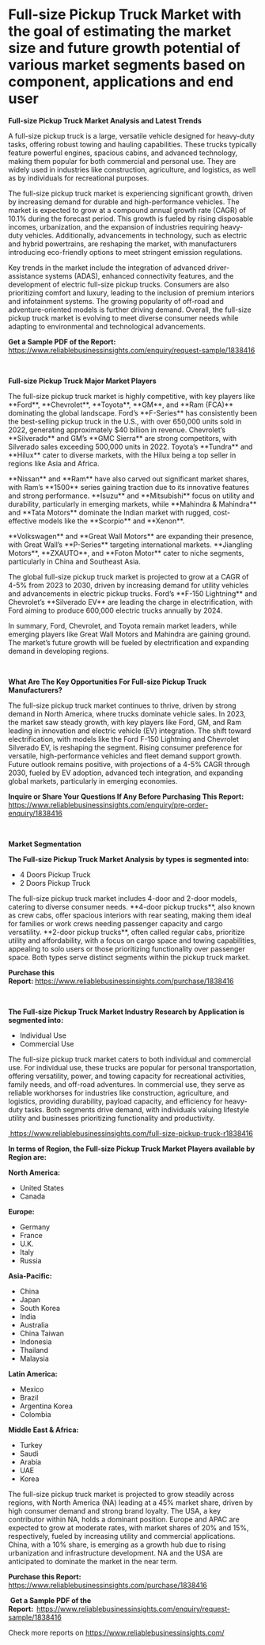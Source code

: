 <p><h1>Full-size Pickup Truck Market with the goal of estimating the market size and future growth potential of various market segments based on component, applications and end user</h1></p><p><strong>Full-size Pickup Truck Market Analysis and Latest Trends</strong></p>
<p><p>A full-size pickup truck is a large, versatile vehicle designed for heavy-duty tasks, offering robust towing and hauling capabilities. These trucks typically feature powerful engines, spacious cabins, and advanced technology, making them popular for both commercial and personal use. They are widely used in industries like construction, agriculture, and logistics, as well as by individuals for recreational purposes.</p><p>The full-size pickup truck market is experiencing significant growth, driven by increasing demand for durable and high-performance vehicles. The market is expected to grow at a compound annual growth rate (CAGR) of 10.1% during the forecast period. This growth is fueled by rising disposable incomes, urbanization, and the expansion of industries requiring heavy-duty vehicles. Additionally, advancements in technology, such as electric and hybrid powertrains, are reshaping the market, with manufacturers introducing eco-friendly options to meet stringent emission regulations.</p><p>Key trends in the market include the integration of advanced driver-assistance systems (ADAS), enhanced connectivity features, and the development of electric full-size pickup trucks. Consumers are also prioritizing comfort and luxury, leading to the inclusion of premium interiors and infotainment systems. The growing popularity of off-road and adventure-oriented models is further driving demand. Overall, the full-size pickup truck market is evolving to meet diverse consumer needs while adapting to environmental and technological advancements.</p></p>
<p><strong>Get a Sample PDF of the Report:&nbsp;</strong> <a href="https://www.reliablebusinessinsights.com/enquiry/request-sample/1838416?utm_campaign=97&utm_medium=2&utm_source=Github&utm_content=ia&utm_term=24012025&utm_id=full-size-pickup-truck">https://www.reliablebusinessinsights.com/enquiry/request-sample/1838416</a></p>
<p>&nbsp;</p>
<p><strong>Full-size Pickup Truck Major Market Players</strong></p>
<p><p>The full-size pickup truck market is highly competitive, with key players like **Ford**, **Chevrolet**, **Toyota**, **GM**, and **Ram (FCA)** dominating the global landscape. Ford’s **F-Series** has consistently been the best-selling pickup truck in the U.S., with over 650,000 units sold in 2022, generating approximately $40 billion in revenue. Chevrolet’s **Silverado** and GM’s **GMC Sierra** are strong competitors, with Silverado sales exceeding 500,000 units in 2022. Toyota’s **Tundra** and **Hilux** cater to diverse markets, with the Hilux being a top seller in regions like Asia and Africa.</p><p>**Nissan** and **Ram** have also carved out significant market shares, with Ram’s **1500** series gaining traction due to its innovative features and strong performance. **Isuzu** and **Mitsubishi** focus on utility and durability, particularly in emerging markets, while **Mahindra & Mahindra** and **Tata Motors** dominate the Indian market with rugged, cost-effective models like the **Scorpio** and **Xenon**.</p><p>**Volkswagen** and **Great Wall Motors** are expanding their presence, with Great Wall’s **P-Series** targeting international markets. **Jiangling Motors**, **ZXAUTO**, and **Foton Motor** cater to niche segments, particularly in China and Southeast Asia.</p><p>The global full-size pickup truck market is projected to grow at a CAGR of 4-5% from 2023 to 2030, driven by increasing demand for utility vehicles and advancements in electric pickup trucks. Ford’s **F-150 Lightning** and Chevrolet’s **Silverado EV** are leading the charge in electrification, with Ford aiming to produce 600,000 electric trucks annually by 2024.</p><p>In summary, Ford, Chevrolet, and Toyota remain market leaders, while emerging players like Great Wall Motors and Mahindra are gaining ground. The market’s future growth will be fueled by electrification and expanding demand in developing regions.</p></p>
<p>&nbsp;</p>
<p><strong>What Are The Key Opportunities For Full-size Pickup Truck Manufacturers?</strong></p>
<p><p>The full-size pickup truck market continues to thrive, driven by strong demand in North America, where trucks dominate vehicle sales. In 2023, the market saw steady growth, with key players like Ford, GM, and Ram leading in innovation and electric vehicle (EV) integration. The shift toward electrification, with models like the Ford F-150 Lightning and Chevrolet Silverado EV, is reshaping the segment. Rising consumer preference for versatile, high-performance vehicles and fleet demand support growth. Future outlook remains positive, with projections of a 4-5% CAGR through 2030, fueled by EV adoption, advanced tech integration, and expanding global markets, particularly in emerging economies.</p></p>
<p><strong>Inquire or Share Your Questions If Any Before Purchasing This Report:</strong> <a href="https://www.reliablebusinessinsights.com/enquiry/pre-order-enquiry/1838416?utm_campaign=97&utm_medium=2&utm_source=Github&utm_content=ia&utm_term=24012025&utm_id=full-size-pickup-truck">https://www.reliablebusinessinsights.com/enquiry/pre-order-enquiry/1838416</a></p>
<p>&nbsp;</p>
<p><strong>Market Segmentation</strong></p>
<p><strong>The Full-size Pickup Truck Market Analysis by types is segmented into:</strong></p>
<p><ul><li>4 Doors Pickup Truck</li><li>2 Doors Pickup Truck</li></ul></p>
<p><p>The full-size pickup truck market includes 4-door and 2-door models, catering to diverse consumer needs. **4-door pickup trucks**, also known as crew cabs, offer spacious interiors with rear seating, making them ideal for families or work crews needing passenger capacity and cargo versatility. **2-door pickup trucks**, often called regular cabs, prioritize utility and affordability, with a focus on cargo space and towing capabilities, appealing to solo users or those prioritizing functionality over passenger space. Both types serve distinct segments within the pickup truck market.</p></p>
<p><strong>Purchase this Report:&nbsp;</strong><a href="https://www.reliablebusinessinsights.com/purchase/1838416?utm_campaign=97&utm_medium=2&utm_source=Github&utm_content=ia&utm_term=24012025&utm_id=full-size-pickup-truck">https://www.reliablebusinessinsights.com/purchase/1838416</a></p>
<p>&nbsp;</p>
<p><strong>The Full-size Pickup Truck Market Industry Research by Application is segmented into:</strong></p>
<p><ul><li>Individual Use</li><li>Commercial Use</li></ul></p>
<p><p>The full-size pickup truck market caters to both individual and commercial use. For individual use, these trucks are popular for personal transportation, offering versatility, power, and towing capacity for recreational activities, family needs, and off-road adventures. In commercial use, they serve as reliable workhorses for industries like construction, agriculture, and logistics, providing durability, payload capacity, and efficiency for heavy-duty tasks. Both segments drive demand, with individuals valuing lifestyle utility and businesses prioritizing functionality and productivity.</p></p>
<p><a href="https://www.reliablebusinessinsights.com/full-size-pickup-truck-r1838416?utm_campaign=97&utm_medium=2&utm_source=Github&utm_content=ia&utm_term=24012025&utm_id=full-size-pickup-truck">&nbsp;https://www.reliablebusinessinsights.com/full-size-pickup-truck-r1838416</a></p>
<p><strong>In terms of Region, the Full-size Pickup Truck Market Players available by Region are:</strong></p>
<p>
    <p> <strong> North America: </strong>
        <ul>
            <li>United States</li>
            <li>Canada</li>
        </ul>
        </p> 
    <p> <strong> Europe: </strong>
        <ul>
            <li>Germany</li>
            <li>France</li>
            <li>U.K.</li>
            <li>Italy</li>
            <li>Russia</li>
        </ul>
        </p> 
    <p> <strong> Asia-Pacific: </strong>
        <ul>
            <li>China</li>
            <li>Japan</li>
            <li>South Korea</li>
            <li>India</li>
            <li>Australia</li>
            <li>China Taiwan</li>
            <li>Indonesia</li>
            <li>Thailand</li>
            <li>Malaysia</li>
        </ul>
        </p> 
    <p> <strong> Latin America: </strong>
        <ul>
            <li>Mexico</li>
            <li>Brazil</li>
            <li>Argentina Korea</li>
            <li>Colombia</li>
        </ul>
        </p> 
    <p> <strong> Middle East & Africa: </strong>
        <ul>
            <li>Turkey</li>
            <li>Saudi</li>
            <li>Arabia</li>
            <li>UAE</li>
            <li>Korea</li>
        </ul>
    </p>
    </p>
<p><p>The full-size pickup truck market is projected to grow steadily across regions, with North America (NA) leading at a 45% market share, driven by high consumer demand and strong brand loyalty. The USA, a key contributor within NA, holds a dominant position. Europe and APAC are expected to grow at moderate rates, with market shares of 20% and 15%, respectively, fueled by increasing utility and commercial applications. China, with a 10% share, is emerging as a growth hub due to rising urbanization and infrastructure development. NA and the USA are anticipated to dominate the market in the near term.</p></p>
<p><strong>Purchase this Report: </strong><a href="https://www.reliablebusinessinsights.com/purchase/1838416?utm_campaign=97&utm_medium=2&utm_source=Github&utm_content=ia&utm_term=24012025&utm_id=full-size-pickup-truck">https://www.reliablebusinessinsights.com/purchase/1838416</a></p>
<p>&nbsp;<strong>Get a Sample PDF of the Report:&nbsp;&nbsp;</strong><a href="https://www.reliablebusinessinsights.com/enquiry/request-sample/1838416?utm_campaign=97&utm_medium=2&utm_source=Github&utm_content=ia&utm_term=24012025&utm_id=full-size-pickup-truck">https://www.reliablebusinessinsights.com/enquiry/request-sample/1838416</a></p>
<p><strong></strong></p>
<p>Check more reports on <a href="https://www.reliablebusinessinsights.com/?utm_campaign=97&utm_medium=2&utm_source=Github&utm_content=ia&utm_term=24012025&utm_id=full-size-pickup-truck">https://www.reliablebusinessinsights.com/</a></p>